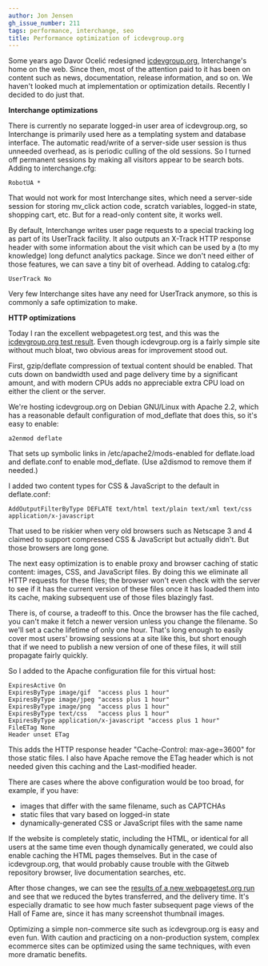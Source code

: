 ```yaml
---
author: Jon Jensen
gh_issue_number: 211
tags: performance, interchange, seo
title: Performance optimization of icdevgroup.org
---
```


Some years ago Davor Ocelić redesigned [icdevgroup.org](http://www.icdevgroup.org/), Interchange's home on the web. Since then, most of the attention paid to it has been on content such as news, documentation, release information, and so on. We haven't looked much at implementation or optimization details. Recently I decided to do just that.

**Interchange optimizations**

There is currently no separate logged-in user area of icdevgroup.org, so Interchange is primarily used here as a templating system and database interface. The automatic read/write of a server-side user session is thus unneeded overhead, as is periodic culling of the old sessions. So I turned off permanent sessions by making all visitors appear to be search bots. Adding to interchange.cfg:

```nohighlight
RobotUA *
```

That would not work for most Interchange sites, which need a server-side session for storing mv_click action code, scratch variables, logged-in state, shopping cart, etc. But for a read-only content site, it works well.

By default, Interchange writes user page requests to a special tracking log as part of its UserTrack facility. It also outputs an X-Track HTTP response header with some information about the visit which can be used by a (to my knowledge) long defunct analytics package. Since we don't need either of those features, we can save a tiny bit of overhead. Adding to catalog.cfg:

```nohighlight
UserTrack No
```

Very few Interchange sites have any need for UserTrack anymore, so this is commonly a safe optimization to make.

**HTTP optimizations**

Today I ran the excellent webpagetest.org test, and this was the [icdevgroup.org test result](http://www.webpagetest.org/result/091023_2M8V/). Even though icdevgroup.org is a fairly simple site without much bloat, two obvious areas for improvement stood out.

First, gzip/deflate compression of textual content should be enabled. That cuts down on bandwidth used and page delivery time by a significant amount, and with modern CPUs adds no appreciable extra CPU load on either the client or the server.

We're hosting icdevgroup.org on Debian GNU/Linux with Apache 2.2, which has a reasonable default configuration of mod_deflate that does this, so it's easy to enable:

```nohighlight
a2enmod deflate
```

That sets up symbolic links in /etc/apache2/mods-enabled for deflate.load and deflate.conf to enable mod_deflate. (Use a2dismod to remove them if needed.)

I added two content types for CSS & JavaScript to the default in deflate.conf:

```nohighlight
AddOutputFilterByType DEFLATE text/html text/plain text/xml text/css application/x-javascript
```

That used to be riskier when very old browsers such as Netscape 3 and 4 claimed to support compressed CSS & JavaScript but actually didn't. But those browsers are long gone.

The next easy optimization is to enable proxy and browser caching of static content: images, CSS, and JavaScript files. By doing this we eliminate all HTTP requests for these files; the browser won't even check with the server to see if it has the current version of these files once it has loaded them into its cache, making subsequent use of those files blazingly fast.

There is, of course, a tradeoff to this. Once the browser has the file cached, you can't make it fetch a newer version unless you change the filename. So we'll set a cache lifetime of only one hour. That's long enough to easily cover most users' browsing sessions at a site like this, but short enough that if we need to publish a new version of one of these files, it will still propagate fairly quickly.

So I added to the Apache configuration file for this virtual host:

```nohighlight
ExpiresActive On
ExpiresByType image/gif  "access plus 1 hour"
ExpiresByType image/jpeg "access plus 1 hour"
ExpiresByType image/png  "access plus 1 hour"
ExpiresByType text/css   "access plus 1 hour"
ExpiresByType application/x-javascript "access plus 1 hour"
FileETag None
Header unset ETag
```

This adds the HTTP response header "Cache-Control: max-age=3600" for those static files. I also have Apache remove the ETag header which is not needed given this caching and the Last-modified header.

There are cases where the above configuration would be too broad, for example, if you have:

- images that differ with the same filename, such as CAPTCHAs
- static files that vary based on logged-in state
- dynamically-generated CSS or JavaScript files with the same name

If the website is completely static, including the HTML, or identical for all users at the same time even though dynamically generated, we could also enable caching the HTML pages themselves. But in the case of icdevgroup.org, that would probably cause trouble with the Gitweb repository browser, live documentation searches, etc.

After those changes, we can see the [results of a new webpagetest.org run](http://www.webpagetest.org/result/091023_2M91/) and see that we reduced the bytes transferred, and the delivery time. It's especially dramatic to see how much faster subsequent page views of the Hall of Fame are, since it has many screenshot thumbnail images.

Optimizing a simple non-commerce site such as icdevgroup.org is easy and even fun. With caution and practicing on a non-production system, complex ecommerce sites can be  optimized using the same techniques, with even more dramatic benefits.

